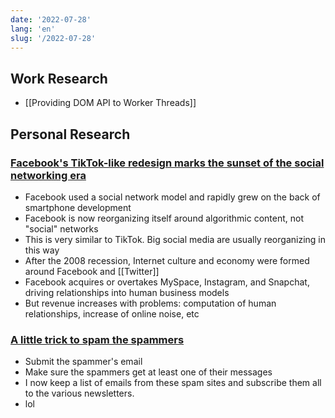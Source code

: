 ```yaml
---
date: '2022-07-28'
lang: 'en'
slug: '/2022-07-28'
---
```


## Work Research

- [[Providing DOM API to Worker Threads]]

## Personal Research

### [Facebook's TikTok-like redesign marks the sunset of the social networking era](https://www.axios.com/2022/07/25/sunset-social-network-facebook-tiktok)

- Facebook used a social network model and rapidly grew on the back of smartphone development
- Facebook is now reorganizing itself around algorithmic content, not "social" networks
- This is very similar to TikTok. Big social media are usually reorganizing in this way
- After the 2008 recession, Internet culture and economy were formed around Facebook and [[Twitter]]
- Facebook acquires or overtakes MySpace, Instagram, and Snapchat, driving relationships into human business models
- But revenue increases with problems: computation of human relationships, increase of online noise, etc

### [A little trick to spam the spammers](https://misc.l3m.in/txt/spam.txt)

- Submit the spammer's email
- Make sure the spammers get at least one of their messages
- I now keep a list of emails from these spam sites and subscribe them all to the various newsletters.
- lol
